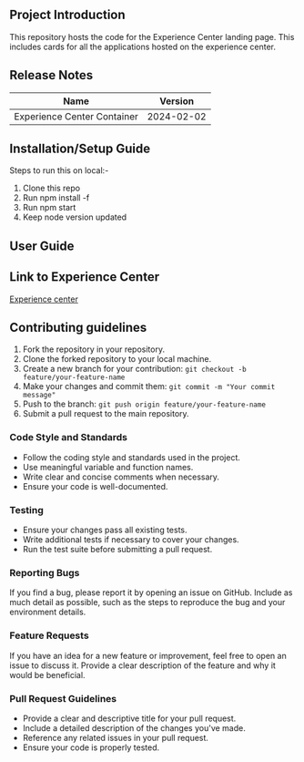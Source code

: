 ## Project Introduction

This repository hosts the code for the Experience Center landing page. This includes cards for all the applications hosted on the experience center.

## Release Notes

| Name | Version |
|---------|--------------|
| Experience Center Container     | 2024-02-02   |


## Installation/Setup Guide 
Steps to run this on local:-

1. Clone this repo
2. Run npm install -f
3. Run npm start
4. Keep node version updated

## User Guide


## Link to Experience Center

[Experience center](https://experience-guide.becknprotocol.io/)


## Contributing guidelines

1. Fork the repository in your repository.
2. Clone the forked repository to your local machine.
3. Create a new branch for your contribution: `git checkout -b feature/your-feature-name`
4. Make your changes and commit them: `git commit -m "Your commit message"`
5. Push to the branch: `git push origin feature/your-feature-name`
6. Submit a pull request to the main repository.

### Code Style and Standards

- Follow the coding style and standards used in the project.
- Use meaningful variable and function names.
- Write clear and concise comments when necessary.
- Ensure your code is well-documented.

### Testing

- Ensure your changes pass all existing tests.
- Write additional tests if necessary to cover your changes.
- Run the test suite before submitting a pull request.

### Reporting Bugs

If you find a bug, please report it by opening an issue on GitHub. Include as much detail as possible, such as the steps to reproduce the bug and your environment details.

### Feature Requests

If you have an idea for a new feature or improvement, feel free to open an issue to discuss it. Provide a clear description of the feature and why it would be beneficial.

### Pull Request Guidelines

- Provide a clear and descriptive title for your pull request.
- Include a detailed description of the changes you've made.
- Reference any related issues in your pull request.
- Ensure your code is properly tested.

